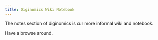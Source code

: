 ```yaml
---
title: Diginomics Wiki Notebook
---
```


The notes section of diginomics is our more informal wiki and notebook.

Have a browse around.
